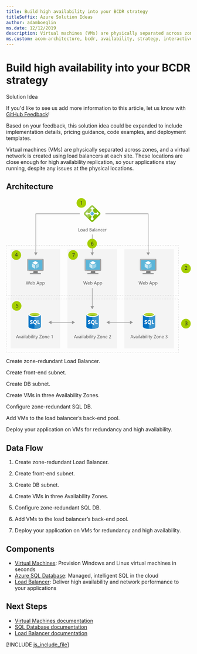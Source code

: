```yaml
---
title: Build high availability into your BCDR strategy
titleSuffix: Azure Solution Ideas
author: adamboeglin
ms.date: 12/12/2019
description: Virtual machines (VMs) are physically separated across zones, and a virtual network is created using load balancers at each site. These locations are close enough for high availability replication, so your applications stay running, despite any issues at the physical locations.
ms.custom: acom-architecture, bcdr, availability, strategy, interactive-diagram
---
```

# Build high availability into your BCDR strategy

<div class="alert">
    <p class="alert-title">
        <span class="icon is-left" aria-hidden="true">
            <span class="icon docon docon-lightbulb" role="presentation"></span>
        </span>Solution Idea</p>
    <p>If you'd like to see us add more information to this article, let us know with <a href="#feedback">GitHub Feedback</a>!</p>
    <p>Based on your feedback, this solution idea could be expanded to include implementation details, pricing guidance, code examples, and deployment templates.</p>
</div>

Virtual machines (VMs) are physically separated across zones, and a virtual network is created using load balancers at each site. These locations are close enough for high availability replication, so your applications stay running, despite any issues at the physical locations.

## Architecture

<svg class="architecture-diagram" aria-labelledby="build-high-availability-into-your-bcdr-strategy" height="468" viewbox="0 0 558 468" width="558" xmlns="http://www.w3.org/2000/svg">
    <g fill="none" fill-rule="evenodd" stroke="none" stroke-width="1">
        <path fill="#525252" d="M223.492 101.204h-5.086v-9.803h1.148v8.764h3.938zM227.853 94.984c-.72 0-1.288.245-1.709.735-.418.49-.629 1.165-.629 2.027 0 .829.214 1.483.638 1.962.424.478.99.717 1.7.717.725 0 1.282-.234 1.672-.704.39-.47.584-1.137.584-2.003 0-.875-.194-1.55-.584-2.023-.39-.474-.947-.711-1.672-.711m-.082 6.385c-1.033 0-1.86-.327-2.477-.981-.619-.654-.927-1.521-.927-2.601 0-1.176.323-2.095.966-2.755.642-.661 1.508-.991 2.602-.991 1.044 0 1.858.32 2.445.964.584.642.877 1.533.877 2.672 0 1.117-.315 2.01-.946 2.683-.632.673-1.478 1.009-2.54 1.009M236.754 97.663l-1.687.232c-.52.073-.913.202-1.176.387-.265.184-.397.511-.397.981 0 .341.12.621.365.837.245.216.569.325.975.325.556 0 1.015-.195 1.377-.585.362-.389.543-.883.543-1.48v-.697zm1.12 3.541h-1.12v-1.094h-.027c-.488.84-1.205 1.258-2.153 1.258-.697 0-1.244-.184-1.637-.554-.395-.369-.591-.859-.591-1.469 0-1.308.769-2.069 2.31-2.284l2.098-.294c0-1.189-.48-1.784-1.441-1.784-.844 0-1.605.287-2.284.862v-1.149c.688-.437 1.48-.656 2.379-.656 1.645 0 2.467.871 2.467 2.611v4.553zM244.842 98.04v-1.033c0-.565-.187-1.044-.561-1.436-.374-.392-.847-.588-1.421-.588-.684 0-1.222.251-1.614.752-.392.502-.588 1.194-.588 2.078 0 .807.188 1.444.564 1.911.376.467.88.701 1.515.701.624 0 1.13-.226 1.52-.677.39-.45.585-1.02.585-1.709zm1.12 3.164h-1.12v-1.189h-.027c-.52.902-1.323 1.353-2.407 1.353-.88 0-1.583-.313-2.11-.94-.525-.626-.788-1.48-.788-2.56 0-1.158.29-2.085.875-2.782.583-.697 1.359-1.046 2.33-1.046.962 0 1.662.378 2.1 1.135h.027v-4.334h1.12v10.363zM253.365 96.638v3.527h1.56c.673 0 1.196-.16 1.568-.478.371-.32.558-.757.558-1.313 0-1.157-.79-1.736-2.366-1.736h-1.32zm0-4.197v3.165h1.176c.63 0 1.124-.152 1.484-.455.36-.303.54-.73.54-1.282 0-.952-.627-1.428-1.88-1.428h-1.32zm-1.148 8.763v-9.802h2.79c.846 0 1.52.207 2.016.622.496.414.744.954.744 1.62 0 .556-.15 1.039-.45 1.449-.302.41-.716.702-1.245.875v.027c.661.078 1.19.328 1.586.749.396.42.596.97.596 1.644 0 .838-.3 1.518-.903 2.037-.6.52-1.36.779-2.277.779h-2.857zM263.982 97.663l-1.689.232c-.52.073-.912.202-1.176.387-.264.184-.397.511-.397.981 0 .341.122.621.366.837.244.216.57.325.974.325.557 0 1.016-.195 1.378-.585.362-.389.544-.883.544-1.48v-.697zm1.121 3.541h-1.12v-1.094h-.028c-.489.84-1.206 1.258-2.155 1.258-.697 0-1.242-.184-1.636-.554-.395-.369-.592-.859-.592-1.469 0-1.308.77-2.069 2.31-2.284l2.1-.294c0-1.189-.48-1.784-1.443-1.784-.843 0-1.604.287-2.284.862v-1.149c.69-.437 1.482-.656 2.38-.656 1.645 0 2.468.871 2.468 2.611v4.553zM267.215 101.204h1.121V90.841h-1.121zM274.496 97.663l-1.689.232c-.52.073-.912.202-1.176.387-.264.184-.397.511-.397.981 0 .341.122.621.366.837.244.216.57.325.974.325.557 0 1.016-.195 1.378-.585.362-.389.544-.883.544-1.48v-.697zm1.121 3.541h-1.12v-1.094h-.028c-.489.84-1.206 1.258-2.155 1.258-.697 0-1.242-.184-1.636-.554-.395-.369-.592-.859-.592-1.469 0-1.308.77-2.069 2.31-2.284l2.1-.294c0-1.189-.48-1.784-1.443-1.784-.843 0-1.604.287-2.284.862v-1.149c.69-.437 1.482-.656 2.38-.656 1.645 0 2.468.871 2.468 2.611v4.553zM283.54 101.204h-1.122v-3.992c0-1.486-.542-2.229-1.627-2.229-.56 0-1.023.211-1.39.633-.368.421-.55.953-.55 1.596v3.992h-1.123v-7h1.122v1.162h.027c.53-.884 1.295-1.326 2.297-1.326.765 0 1.351.247 1.758.742.405.494.607 1.21.607 2.143v4.28zM290.424 100.883c-.538.324-1.176.485-1.914.485-.998 0-1.805-.324-2.417-.974-.613-.649-.92-1.491-.92-2.526 0-1.152.33-2.079.99-2.778.662-.7 1.544-1.05 2.648-1.05.615 0 1.157.114 1.627.342v1.148c-.52-.364-1.076-.546-1.668-.546-.716 0-1.303.256-1.761.769-.458.512-.687 1.186-.687 2.02 0 .82.215 1.467.646 1.941.43.474 1.009.711 1.733.711.61 0 1.185-.203 1.723-.608v1.066zM296.596 97.034c-.004-.647-.16-1.15-.468-1.51-.307-.36-.735-.54-1.282-.54-.528 0-.977.188-1.346.567-.37.378-.597.872-.683 1.483h3.779zm1.148.95h-4.941c.018.78.228 1.381.629 1.805.4.424.952.636 1.654.636.788 0 1.513-.26 2.174-.78v1.053c-.615.447-1.43.67-2.441.67-.99 0-1.766-.318-2.33-.954-.566-.635-.848-1.53-.848-2.683 0-1.089.309-1.976.926-2.662.617-.686 1.384-1.029 2.3-1.029.917 0 1.625.296 2.125.89.502.591.752 1.414.752 2.466v.588zM303.09 95.34c-.195-.15-.48-.227-.848-.227-.478 0-.878.226-1.2.677-.32.451-.481 1.067-.481 1.846v3.568h-1.121v-7h1.12v1.443h.028c.16-.493.404-.876.732-1.152a1.668 1.668 0 011.1-.414c.292 0 .516.032.67.096v1.162z"/>
        <path fill="#F4F4F4" d="M13.219 453.563h149.715v-298.8H13.219zM185.344 453.563h149.715v-298.8H185.344zM357.058 453.563h149.714v-298.8H357.058z"/>
        <path d="M.691 143.816h1v-1h-1v1zm5 0h1v-1h-1v1zm5 0h1v-1h-1v1zm5 0h1v-1h-1v1zm5 0h1v-1h-1v1zm5 0h1v-1h-1v1zm5 0h1v-1h-1v1zm5 0h1v-1h-1v1zm5 0h1v-1h-1v1zm5 0h1v-1h-1v1zm5 0h1v-1h-1v1zm5 0h1v-1h-1v1zm5 0h1v-1h-1v1zm5 0h1v-1h-1v1zm5 0h1v-1h-1v1zm5 0h1v-1h-1v1zm5 0h1v-1h-1v1zm5 0h1v-1h-1v1zm5 0h1v-1h-1v1zm5 0h1v-1h-1v1zm5 0h1v-1h-1v1zm5 0h1v-1h-1v1zm5 0h1v-1h-1v1zm5 0h1v-1h-1v1zm5 0h1v-1h-1v1zm5 0h1v-1h-1v1zm5 0h1v-1h-1v1zm5 0h1v-1h-1v1zm5 0h1v-1h-1v1zm5 0h1v-1h-1v1zm5 0h1v-1h-1v1zm5 0h1v-1h-1v1zm5 0h1v-1h-1v1zm5 0h1v-1h-1v1zm5 0h1v-1h-1v1zm5 0h1v-1h-1v1zm5 0h1v-1h-1v1zm5 0h1v-1h-1v1zm5 0h1v-1h-1v1zm5 0h1v-1h-1v1zm5 0h1v-1h-1v1zm5 0h1v-1h-1v1zm5 0h1v-1h-1v1zm5 0h1v-1h-1v1zm5 0h1v-1h-1v1zm5 0h1v-1h-1v1zm5 0h1v-1h-1v1zm5 0h1v-1h-1v1zm5 0h1v-1h-1v1zm5 0h1v-1h-1v1zm5 0h1v-1h-1v1zm5 0h1v-1h-1v1zm5 0h1v-1h-1v1zm5 0h1v-1h-1v1zm5 0h1v-1h-1v1zm5 0h1v-1h-1v1zm5 0h1v-1h-1v1zm5 0h1v-1h-1v1zm5 0h1v-1h-1v1zm5 0h1v-1h-1v1zm5 0h1v-1h-1v1zm5 0h1v-1h-1v1zm5 0h1v-1h-1v1zm5 0h1v-1h-1v1zm5 0h1v-1h-1v1zm5 0h1v-1h-1v1zm5 0h1v-1h-1v1zm5 0h1v-1h-1v1zm5 0h1v-1h-1v1zm5 0h1v-1h-1v1zm5 0h1v-1h-1v1zm5 0h1v-1h-1v1zm5 0h1v-1h-1v1zm5 0h1v-1h-1v1zm5 0h1v-1h-1v1zm5 0h1v-1h-1v1zm5 0h1v-1h-1v1zm5 0h1v-1h-1v1zm5 0h1v-1h-1v1zm5 0h1v-1h-1v1zm5 0h1v-1h-1v1zm5 0h1v-1h-1v1zm5 0h1v-1h-1v1zm5 0h1v-1h-1v1zm5 0h1v-1h-1v1zm5 0h1v-1h-1v1zm5 0h1v-1h-1v1zm5 0h1v-1h-1v1zm5 0h1v-1h-1v1zm5 0h1v-1h-1v1zm5 0h1v-1h-1v1zm5 0h1v-1h-1v1zm5 0h1v-1h-1v1zm5 0h1v-1h-1v1zm5 0h1v-1h-1v1zm5 0h1v-1h-1v1zm5 0h1v-1h-1v1zm5 0h1v-1h-1v1zm5 0h1v-1h-1v1zm5 0h1v-1h-1v1zm5 0h1v-1h-1v1zm5 0h1v-1h-1v1zm5 0h1v-1h-1v1zm5 0h1v-1h-1v1zm4.481.519h1v-1h-1v1zM0 148.124h1v-1H0v1zm520.172 1.211h1v-1h-1v1zM0 153.124h1v-1H0v1zm520.172 1.211h1v-1h-1v1zM0 158.124h1v-1H0v1zm520.172 1.211h1v-1h-1v1zM0 163.124h1v-1H0v1zm520.172 1.211h1v-1h-1v1zM0 168.124h1v-1H0v1zm520.172 1.211h1v-1h-1v1zM0 173.124h1v-1H0v1zm520.172 1.211h1v-1h-1v1zM0 178.124h1v-1H0v1zm520.172 1.211h1v-1h-1v1zM0 183.124h1v-1H0v1zm520.172 1.211h1v-1h-1v1zM0 188.124h1v-1H0v1zm520.172 1.211h1v-1h-1v1zM0 193.124h1v-1H0v1zm520.172 1.211h1v-1h-1v1zM0 198.124h1v-1H0v1zm520.172 1.211h1v-1h-1v1zM0 203.124h1v-1H0v1zm520.172 1.211h1v-1h-1v1zM0 208.124h1v-1H0v1zm520.172 1.211h1v-1h-1v1zM0 213.124h1v-1H0v1zm520.172 1.211h1v-1h-1v1zM0 218.124h1v-1H0v1zm520.172 1.211h1v-1h-1v1zM0 223.124h1v-1H0v1zm520.172 1.211h1v-1h-1v1zM0 228.124h1v-1H0v1zm520.172 1.211h1v-1h-1v1zM0 233.124h1v-1H0v1zm520.172 1.211h1v-1h-1v1zM0 238.124h1v-1H0v1zm520.172 1.211h1v-1h-1v1zM0 243.124h1v-1H0v1zm520.172 1.211h1v-1h-1v1zM0 248.124h1v-1H0v1zm520.172 1.211h1v-1h-1v1zM0 253.124h1v-1H0v1zm520.172 1.211h1v-1h-1v1zM0 258.124h1v-1H0v1zm520.172 1.211h1v-1h-1v1zM0 263.124h1v-1H0v1zm520.172 1.211h1v-1h-1v1zM0 268.124h1v-1H0v1zm520.172 1.211h1v-1h-1v1zM0 273.124h1v-1H0v1zm520.172 1.211h1v-1h-1v1zM0 278.124h1v-1H0v1zm520.172 1.211h1v-1h-1v1zM0 283.124h1v-1H0v1zm520.172 1.211h1v-1h-1v1zM0 288.124h1v-1H0v1zm520.172 1.211h1v-1h-1v1zM0 293.124h1v-1H0v1zm.5 1.539h1v-1h-1v1zm5 0h1v-1h-1v1zm5 0h1v-1h-1v1zm5 0h1v-1h-1v1zm5 0h1v-1h-1v1zm5 0h1v-1h-1v1zm5 0h1v-1h-1v1zm5 0h1v-1h-1v1zm5 0h1v-1h-1v1zm5 0h1v-1h-1v1zm5 0h1v-1h-1v1zm5 0h1v-1h-1v1zm5 0h1v-1h-1v1zm5 0h1v-1h-1v1zm5 0h1v-1h-1v1zm5 0h1v-1h-1v1zm5 0h1v-1h-1v1zm5 0h1v-1h-1v1zm5 0h1v-1h-1v1zm5 0h1v-1h-1v1zm5 0h1v-1h-1v1zm5 0h1v-1h-1v1zm5 0h1v-1h-1v1zm5 0h1v-1h-1v1zm5 0h1v-1h-1v1zm5 0h1v-1h-1v1zm5 0h1v-1h-1v1zm5 0h1v-1h-1v1zm5 0h1v-1h-1v1zm5 0h1v-1h-1v1zm5 0h1v-1h-1v1zm5 0h1v-1h-1v1zm5 0h1v-1h-1v1zm5 0h1v-1h-1v1zm5 0h1v-1h-1v1zm5 0h1v-1h-1v1zm5 0h1v-1h-1v1zm5 0h1v-1h-1v1zm5 0h1v-1h-1v1zm5 0h1v-1h-1v1zm5 0h1v-1h-1v1zm5 0h1v-1h-1v1zm5 0h1v-1h-1v1zm5 0h1v-1h-1v1zm5 0h1v-1h-1v1zm5 0h1v-1h-1v1zm5 0h1v-1h-1v1zm5 0h1v-1h-1v1zm5 0h1v-1h-1v1zm5 0h1v-1h-1v1zm5 0h1v-1h-1v1zm5 0h1v-1h-1v1zm5 0h1v-1h-1v1zm5 0h1v-1h-1v1zm5 0h1v-1h-1v1zm5 0h1v-1h-1v1zm5 0h1v-1h-1v1zm5 0h1v-1h-1v1zm5 0h1v-1h-1v1zm5 0h1v-1h-1v1zm5 0h1v-1h-1v1zm5 0h1v-1h-1v1zm5 0h1v-1h-1v1zm5 0h1v-1h-1v1zm5 0h1v-1h-1v1zm5 0h1v-1h-1v1zm5 0h1v-1h-1v1zm5 0h1v-1h-1v1zm5 0h1v-1h-1v1zm5 0h1v-1h-1v1zm5 0h1v-1h-1v1zm5 0h1v-1h-1v1zm5 0h1v-1h-1v1zm5 0h1v-1h-1v1zm5 0h1v-1h-1v1zm5 0h1v-1h-1v1zm5 0h1v-1h-1v1zm5 0h1v-1h-1v1zm5 0h1v-1h-1v1zm5 0h1v-1h-1v1zm5 0h1v-1h-1v1zm5 0h1v-1h-1v1zm5 0h1v-1h-1v1zm5 0h1v-1h-1v1zm5 0h1v-1h-1v1zm5 0h1v-1h-1v1zm5 0h1v-1h-1v1zm5 0h1v-1h-1v1zm5 0h1v-1h-1v1zm5 0h1v-1h-1v1zm5 0h1v-1h-1v1zm5 0h1v-1h-1v1zm5 0h1v-1h-1v1zm5 0h1v-1h-1v1zm5 0h1v-1h-1v1zm5 0h1v-1h-1v1zm5 0h1v-1h-1v1zm5 0h1v-1h-1v1zm5 0h1v-1h-1v1zm5 0h1v-1h-1v1zm5 0h1v-1h-1v1zm5 0h1v-1h-1v1zm5 0h1v-1h-1v1zm5 0h1v-1h-1v1zm5.672 0h-.672v-.5h-.328v-.828h1v1.328zM1.691 305.663h1v-1h-1v1zm5 0h1v-1h-1v1zm5 0h1v-1h-1v1zm5 0h1v-1h-1v1zm5 0h1v-1h-1v1zm5 0h1v-1h-1v1zm5 0h1v-1h-1v1zm5 0h1v-1h-1v1zm5 0h1v-1h-1v1zm5 0h1v-1h-1v1zm5 0h1v-1h-1v1zm5 0h1v-1h-1v1zm5 0h1v-1h-1v1zm5 0h1v-1h-1v1zm5 0h1v-1h-1v1zm5 0h1v-1h-1v1zm5 0h1v-1h-1v1zm5 0h1v-1h-1v1zm5 0h1v-1h-1v1zm5 0h1v-1h-1v1zm5 0h1v-1h-1v1zm5 0h1v-1h-1v1zm5 0h1v-1h-1v1zm5 0h1v-1h-1v1zm5 0h1v-1h-1v1zm5 0h1v-1h-1v1zm5 0h1v-1h-1v1zm5 0h1v-1h-1v1zm5 0h1v-1h-1v1zm5 0h1v-1h-1v1zm5 0h1v-1h-1v1zm5 0h1v-1h-1v1zm5 0h1v-1h-1v1zm5 0h1v-1h-1v1zm5 0h1v-1h-1v1zm5 0h1v-1h-1v1zm5 0h1v-1h-1v1zm5 0h1v-1h-1v1zm5 0h1v-1h-1v1zm5 0h1v-1h-1v1zm5 0h1v-1h-1v1zm5 0h1v-1h-1v1zm5 0h1v-1h-1v1zm5 0h1v-1h-1v1zm5 0h1v-1h-1v1zm5 0h1v-1h-1v1zm5 0h1v-1h-1v1zm5 0h1v-1h-1v1zm5 0h1v-1h-1v1zm5 0h1v-1h-1v1zm5 0h1v-1h-1v1zm5 0h1v-1h-1v1zm5 0h1v-1h-1v1zm5 0h1v-1h-1v1zm5 0h1v-1h-1v1zm5 0h1v-1h-1v1zm5 0h1v-1h-1v1zm5 0h1v-1h-1v1zm5 0h1v-1h-1v1zm5 0h1v-1h-1v1zm5 0h1v-1h-1v1zm5 0h1v-1h-1v1zm5 0h1v-1h-1v1zm5 0h1v-1h-1v1zm5 0h1v-1h-1v1zm5 0h1v-1h-1v1zm5 0h1v-1h-1v1zm5 0h1v-1h-1v1zm5 0h1v-1h-1v1zm5 0h1v-1h-1v1zm5 0h1v-1h-1v1zm5 0h1v-1h-1v1zm5 0h1v-1h-1v1zm5 0h1v-1h-1v1zm5 0h1v-1h-1v1zm5 0h1v-1h-1v1zm5 0h1v-1h-1v1zm5 0h1v-1h-1v1zm5 0h1v-1h-1v1zm5 0h1v-1h-1v1zm5 0h1v-1h-1v1zm5 0h1v-1h-1v1zm5 0h1v-1h-1v1zm5 0h1v-1h-1v1zm5 0h1v-1h-1v1zm5 0h1v-1h-1v1zm5 0h1v-1h-1v1zm5 0h1v-1h-1v1zm5 0h1v-1h-1v1zm5 0h1v-1h-1v1zm5 0h1v-1h-1v1zm5 0h1v-1h-1v1zm5 0h1v-1h-1v1zm5 0h1v-1h-1v1zm5 0h1v-1h-1v1zm5 0h1v-1h-1v1zm5 0h1v-1h-1v1zm5 0h1v-1h-1v1zm5 0h1v-1h-1v1zm5 0h1v-1h-1v1zm5 0h1v-1h-1v1zm5 0h1v-1h-1v1zm5 0h1v-1h-1v1zm5 0h1v-1h-1v1zm3.481 1.519h1v-1h-1v1zM0 308.971h1v-1H0v1zm520.172 3.211h1v-1h-1v1zM0 313.971h1v-1H0v1zm520.172 3.211h1v-1h-1v1zM0 318.971h1v-1H0v1zm520.172 3.211h1v-1h-1v1zM0 323.971h1v-1H0v1zm520.172 3.211h1v-1h-1v1zM0 328.971h1v-1H0v1zm520.172 3.211h1v-1h-1v1zM0 333.971h1v-1H0v1zm520.172 3.211h1v-1h-1v1zM0 338.971h1v-1H0v1zm520.172 3.211h1v-1h-1v1zM0 343.971h1v-1H0v1zm520.172 3.211h1v-1h-1v1zM0 348.971h1v-1H0v1zm520.172 3.211h1v-1h-1v1zM0 353.971h1v-1H0v1zm520.172 3.211h1v-1h-1v1zM0 358.971h1v-1H0v1zm520.172 3.211h1v-1h-1v1zM0 363.971h1v-1H0v1zm520.172 3.211h1v-1h-1v1zM0 368.971h1v-1H0v1zm520.172 3.211h1v-1h-1v1zM0 373.971h1v-1H0v1zm520.172 3.211h1v-1h-1v1zM0 378.971h1v-1H0v1zm520.172 3.211h1v-1h-1v1zM0 383.971h1v-1H0v1zm520.172 3.211h1v-1h-1v1zM0 388.971h1v-1H0v1zm520.172 3.211h1v-1h-1v1zM0 393.971h1v-1H0v1zm520.172 3.211h1v-1h-1v1zM0 398.971h1v-1H0v1zm520.172 3.211h1v-1h-1v1zM0 403.971h1v-1H0v1zm520.172 3.211h1v-1h-1v1zM0 408.971h1v-1H0v1zm520.172 3.211h1v-1h-1v1zM0 413.971h1v-1H0v1zm520.172 3.211h1v-1h-1v1zM0 418.971h1v-1H0v1zm520.172 3.211h1v-1h-1v1zM0 423.971h1v-1H0v1zm520.172 3.211h1v-1h-1v1zM0 428.971h1v-1H0v1zm520.172 3.211h1v-1h-1v1zM0 433.971h1v-1H0v1zm520.172 3.211h1v-1h-1v1zM0 438.971h1v-1H0v1zm520.172 3.211h1v-1h-1v1zM0 443.971h1v-1H0v1zm520.172 3.211h1v-1h-1v1zM0 448.971h1v-1H0v1zm520.172 3.211h1v-1h-1v1zM0 453.971h1v-1H0v1zm520.172 3.211h1v-1h-1v1zM0 458.971h1v-1H0v1zm520.172 3.211h1v-1h-1v1zM0 463.971h1v-1H0v1zm.5 3.539h1v-1h-1v1zm5 0h1v-1h-1v1zm5 0h1v-1h-1v1zm5 0h1v-1h-1v1zm5 0h1v-1h-1v1zm5 0h1v-1h-1v1zm5 0h1v-1h-1v1zm5 0h1v-1h-1v1zm5 0h1v-1h-1v1zm5 0h1v-1h-1v1zm5 0h1v-1h-1v1zm5 0h1v-1h-1v1zm5 0h1v-1h-1v1zm5 0h1v-1h-1v1zm5 0h1v-1h-1v1zm5 0h1v-1h-1v1zm5 0h1v-1h-1v1zm5 0h1v-1h-1v1zm5 0h1v-1h-1v1zm5 0h1v-1h-1v1zm5 0h1v-1h-1v1zm5 0h1v-1h-1v1zm5 0h1v-1h-1v1zm5 0h1v-1h-1v1zm5 0h1v-1h-1v1zm5 0h1v-1h-1v1zm5 0h1v-1h-1v1zm5 0h1v-1h-1v1zm5 0h1v-1h-1v1zm5 0h1v-1h-1v1zm5 0h1v-1h-1v1zm5 0h1v-1h-1v1zm5 0h1v-1h-1v1zm5 0h1v-1h-1v1zm5 0h1v-1h-1v1zm5 0h1v-1h-1v1zm5 0h1v-1h-1v1zm5 0h1v-1h-1v1zm5 0h1v-1h-1v1zm5 0h1v-1h-1v1zm5 0h1v-1h-1v1zm5 0h1v-1h-1v1zm5 0h1v-1h-1v1zm5 0h1v-1h-1v1zm5 0h1v-1h-1v1zm5 0h1v-1h-1v1zm5 0h1v-1h-1v1zm5 0h1v-1h-1v1zm5 0h1v-1h-1v1zm5 0h1v-1h-1v1zm5 0h1v-1h-1v1zm5 0h1v-1h-1v1zm5 0h1v-1h-1v1zm5 0h1v-1h-1v1zm5 0h1v-1h-1v1zm5 0h1v-1h-1v1zm5 0h1v-1h-1v1zm5 0h1v-1h-1v1zm5 0h1v-1h-1v1zm5 0h1v-1h-1v1zm5 0h1v-1h-1v1zm5 0h1v-1h-1v1zm5 0h1v-1h-1v1zm5 0h1v-1h-1v1zm5 0h1v-1h-1v1zm5 0h1v-1h-1v1zm5 0h1v-1h-1v1zm5 0h1v-1h-1v1zm5 0h1v-1h-1v1zm5 0h1v-1h-1v1zm5 0h1v-1h-1v1zm5 0h1v-1h-1v1zm5 0h1v-1h-1v1zm5 0h1v-1h-1v1zm5 0h1v-1h-1v1zm5 0h1v-1h-1v1zm5 0h1v-1h-1v1zm5 0h1v-1h-1v1zm5 0h1v-1h-1v1zm5 0h1v-1h-1v1zm5 0h1v-1h-1v1zm5 0h1v-1h-1v1zm5 0h1v-1h-1v1zm5 0h1v-1h-1v1zm5 0h1v-1h-1v1zm5 0h1v-1h-1v1zm5 0h1v-1h-1v1zm5 0h1v-1h-1v1zm5 0h1v-1h-1v1zm5 0h1v-1h-1v1zm5 0h1v-1h-1v1zm5 0h1v-1h-1v1zm5 0h1v-1h-1v1zm5 0h1v-1h-1v1zm5 0h1v-1h-1v1zm5 0h1v-1h-1v1zm5 0h1v-1h-1v1zm5 0h1v-1h-1v1zm5 0h1v-1h-1v1zm5 0h1v-1h-1v1zm5 0h1v-1h-1v1zm5 0h1v-1h-1v1zm5 0h1v-1h-1v1zm5 0h1v-1h-1v1zm5.672 0h-.672v-.5h-.328v-.828h1v1.328z" fill="#A0A0A0"/>
        <path d="M72.17 251.661l-2.768 9.803h-1.346l-2.017-7.164a4.463 4.463 0 01-.157-.998h-.027a5.124 5.124 0 01-.178.984l-2.03 7.178h-1.333l-2.872-9.803h1.265l2.085 7.52c.087.314.142.642.164.984h.034c.023-.242.094-.57.212-.984l2.167-7.52h1.1l2.079 7.574c.073.26.128.565.164.916h.027c.019-.237.079-.55.185-.943l2.003-7.547h1.244zM77.62 257.294c-.006-.647-.16-1.15-.47-1.51-.306-.36-.734-.54-1.28-.54-.53 0-.979.188-1.348.567-.369.378-.596.872-.683 1.483h3.78zm1.147.95h-4.942c.02.78.228 1.381.63 1.805.4.424.951.636 1.653.636.788 0 1.513-.26 2.174-.78v1.053c-.615.447-1.429.67-2.44.67-.99 0-1.766-.318-2.33-.954-.567-.635-.849-1.53-.849-2.683 0-1.089.31-1.976.927-2.662.617-.686 1.383-1.029 2.3-1.029.916 0 1.624.296 2.125.89.501.591.752 1.414.752 2.466v.588zM81.584 257.63v.977c0 .578.187 1.07.564 1.473.375.403.853.605 1.432.605.679 0 1.211-.26 1.596-.78.386-.519.578-1.24.578-2.167 0-.779-.18-1.39-.54-1.832-.36-.442-.848-.663-1.463-.663-.651 0-1.176.227-1.572.68-.397.454-.595 1.022-.595 1.706m.027 2.823h-.027v1.012h-1.121v-10.363h1.121v4.593h.027c.551-.929 1.358-1.394 2.42-1.394.898 0 1.601.313 2.11.94.507.626.761 1.466.761 2.52 0 1.17-.285 2.108-.854 2.812-.569.704-1.349 1.056-2.338 1.056-.925 0-1.625-.392-2.099-1.176M97.58 257.684l-1.538-4.177a3.878 3.878 0 01-.15-.656h-.028a3.708 3.708 0 01-.157.656l-1.524 4.177h3.397zm2.687 3.78h-1.272l-1.039-2.748H93.8l-.978 2.748h-1.278l3.76-9.802h1.19l3.773 9.802zM102.68 257.63v.977c0 .578.187 1.07.564 1.473.375.403.853.605 1.432.605.679 0 1.21-.26 1.596-.78.386-.519.578-1.24.578-2.167 0-.779-.18-1.39-.54-1.832-.36-.442-.848-.663-1.463-.663-.651 0-1.176.227-1.572.68-.397.454-.595 1.022-.595 1.706m.027 2.823h-.027v4.232h-1.121v-10.22h1.12v1.23h.028c.55-.929 1.358-1.394 2.42-1.394.903 0 1.607.313 2.113.94.505.626.758 1.466.758 2.52 0 1.17-.285 2.108-.854 2.812-.57.704-1.35 1.056-2.338 1.056-.907 0-1.606-.392-2.1-1.176M110.91 257.63v.977c0 .578.187 1.07.564 1.473.375.403.853.605 1.432.605.68 0 1.211-.26 1.596-.78.386-.519.578-1.24.578-2.167 0-.779-.18-1.39-.54-1.832-.36-.442-.848-.663-1.463-.663-.65 0-1.176.227-1.572.68-.397.454-.595 1.022-.595 1.706m.027 2.823h-.027v4.232h-1.12v-10.22h1.12v1.23h.027c.551-.929 1.358-1.394 2.42-1.394.903 0 1.607.313 2.113.94.505.626.758 1.466.758 2.52 0 1.17-.285 2.108-.854 2.812-.569.704-1.349 1.056-2.338 1.056-.907 0-1.606-.392-2.099-1.176M245.839 251.661l-2.77 9.803h-1.345l-2.017-7.164a4.463 4.463 0 01-.157-.998h-.027a5.124 5.124 0 01-.178.984l-2.03 7.178h-1.333l-2.872-9.803h1.265l2.085 7.52c.087.314.142.642.164.984h.034c.023-.242.094-.57.212-.984l2.167-7.52h1.1l2.079 7.574c.073.26.128.565.164.916h.027c.019-.237.079-.55.185-.943l2.003-7.547h1.244zM251.287 257.294c-.005-.647-.16-1.15-.469-1.51-.306-.36-.734-.54-1.28-.54-.53 0-.979.188-1.348.567-.369.378-.596.872-.683 1.483h3.78zm1.148.95h-4.942c.02.78.228 1.381.63 1.805.4.424.951.636 1.653.636.788 0 1.513-.26 2.174-.78v1.053c-.615.447-1.429.67-2.44.67-.99 0-1.766-.318-2.33-.954-.567-.635-.849-1.53-.849-2.683 0-1.089.31-1.976.927-2.662.617-.686 1.383-1.029 2.3-1.029.916 0 1.624.296 2.125.89.501.591.752 1.414.752 2.466v.588zM255.252 257.63v.977c0 .578.187 1.07.564 1.473.375.403.853.605 1.432.605.679 0 1.211-.26 1.596-.78.386-.519.578-1.24.578-2.167 0-.779-.18-1.39-.54-1.832-.36-.442-.848-.663-1.463-.663-.651 0-1.176.227-1.572.68-.397.454-.595 1.022-.595 1.706m.027 2.823h-.027v1.012h-1.121v-10.363h1.121v4.593h.027c.551-.929 1.358-1.394 2.42-1.394.898 0 1.601.313 2.11.94.507.626.761 1.466.761 2.52 0 1.17-.285 2.108-.854 2.812-.569.704-1.349 1.056-2.338 1.056-.925 0-1.625-.392-2.099-1.176M271.248 257.684l-1.538-4.177a3.878 3.878 0 01-.15-.656h-.028a3.708 3.708 0 01-.157.656l-1.524 4.177h3.397zm2.687 3.78h-1.272l-1.039-2.748h-4.156l-.978 2.748h-1.278l3.76-9.802h1.189l3.774 9.802zM276.348 257.63v.977c0 .578.187 1.07.564 1.473.375.403.853.605 1.432.605.679 0 1.21-.26 1.596-.78.386-.519.578-1.24.578-2.167 0-.779-.18-1.39-.54-1.832-.36-.442-.848-.663-1.463-.663-.651 0-1.176.227-1.572.68-.397.454-.595 1.022-.595 1.706m.027 2.823h-.027v4.232h-1.121v-10.22h1.12v1.23h.028c.55-.929 1.358-1.394 2.42-1.394.903 0 1.607.313 2.113.94.505.626.758 1.466.758 2.52 0 1.17-.285 2.108-.854 2.812-.57.704-1.35 1.056-2.338 1.056-.907 0-1.606-.392-2.1-1.176M284.578 257.63v.977c0 .578.187 1.07.564 1.473.375.403.853.605 1.432.605.68 0 1.211-.26 1.596-.78.386-.519.578-1.24.578-2.167 0-.779-.18-1.39-.54-1.832-.36-.442-.848-.663-1.463-.663-.65 0-1.176.227-1.572.68-.397.454-.595 1.022-.595 1.706m.027 2.823h-.027v4.232h-1.12v-10.22h1.12v1.23h.027c.551-.929 1.358-1.394 2.42-1.394.903 0 1.607.313 2.113.94.505.626.758 1.466.758 2.52 0 1.17-.285 2.108-.854 2.812-.569.704-1.349 1.056-2.338 1.056-.907 0-1.606-.392-2.099-1.176M412.839 251.661l-2.77 9.803h-1.345l-2.017-7.164a4.463 4.463 0 01-.157-.998h-.027a5.124 5.124 0 01-.178.984l-2.03 7.178h-1.333l-2.872-9.803h1.265l2.085 7.52c.087.314.142.642.164.984h.034c.023-.242.094-.57.212-.984l2.167-7.52h1.1l2.079 7.574c.073.26.128.565.164.916h.027c.019-.237.079-.55.185-.943l2.003-7.547h1.244zM418.287 257.294c-.005-.647-.16-1.15-.469-1.51-.306-.36-.734-.54-1.28-.54-.53 0-.979.188-1.348.567-.369.378-.596.872-.683 1.483h3.78zm1.148.95h-4.942c.02.78.228 1.381.63 1.805.4.424.951.636 1.653.636.788 0 1.513-.26 2.174-.78v1.053c-.615.447-1.429.67-2.44.67-.99 0-1.766-.318-2.33-.954-.567-.635-.849-1.53-.849-2.683 0-1.089.31-1.976.927-2.662.617-.686 1.383-1.029 2.3-1.029.916 0 1.624.296 2.125.89.501.591.752 1.414.752 2.466v.588zM422.252 257.63v.977c0 .578.187 1.07.564 1.473.375.403.853.605 1.432.605.679 0 1.211-.26 1.596-.78.386-.519.578-1.24.578-2.167 0-.779-.18-1.39-.54-1.832-.36-.442-.848-.663-1.463-.663-.651 0-1.176.227-1.572.68-.397.454-.595 1.022-.595 1.706m.027 2.823h-.027v1.012h-1.121v-10.363h1.121v4.593h.027c.551-.929 1.358-1.394 2.42-1.394.898 0 1.601.313 2.11.94.507.626.761 1.466.761 2.52 0 1.17-.285 2.108-.854 2.812-.569.704-1.349 1.056-2.338 1.056-.925 0-1.625-.392-2.099-1.176M438.248 257.684l-1.538-4.177a3.878 3.878 0 01-.15-.656h-.028a3.708 3.708 0 01-.157.656l-1.524 4.177h3.397zm2.687 3.78h-1.272l-1.039-2.748h-4.156l-.978 2.748h-1.278l3.76-9.802h1.189l3.774 9.802zM443.348 257.63v.977c0 .578.187 1.07.564 1.473.375.403.853.605 1.432.605.679 0 1.21-.26 1.596-.78.386-.519.578-1.24.578-2.167 0-.779-.18-1.39-.54-1.832-.36-.442-.848-.663-1.463-.663-.651 0-1.176.227-1.572.68-.397.454-.595 1.022-.595 1.706m.027 2.823h-.027v4.232h-1.121v-10.22h1.12v1.23h.028c.55-.929 1.358-1.394 2.42-1.394.903 0 1.607.313 2.113.94.505.626.758 1.466.758 2.52 0 1.17-.285 2.108-.854 2.812-.57.704-1.35 1.056-2.338 1.056-.907 0-1.606-.392-2.1-1.176M451.578 257.63v.977c0 .578.187 1.07.564 1.473.375.403.853.605 1.432.605.68 0 1.211-.26 1.596-.78.386-.519.578-1.24.578-2.167 0-.779-.18-1.39-.54-1.832-.36-.442-.848-.663-1.463-.663-.65 0-1.176.227-1.572.68-.397.454-.595 1.022-.595 1.706m.027 2.823h-.027v4.232h-1.12v-10.22h1.12v1.23h.027c.551-.929 1.358-1.394 2.42-1.394.903 0 1.607.313 2.113.94.505.626.758 1.466.758 2.52 0 1.17-.285 2.108-.854 2.812-.569.704-1.349 1.056-2.338 1.056-.907 0-1.606-.392-2.099-1.176M36.028 419.644l-1.538-4.177a3.78 3.78 0 01-.15-.656h-.028a3.622 3.622 0 01-.157.656l-1.524 4.177h3.397zm2.687 3.78h-1.272l-1.039-2.748h-4.156l-.978 2.748h-1.278l3.76-9.802h1.19l3.773 9.802zM45.216 416.424l-2.79 7h-1.1l-2.652-7h1.23l1.778 5.086c.132.373.214.7.246.977h.027c.045-.35.118-.667.219-.95l1.859-5.113h1.183zM50.056 419.883l-1.688.232c-.52.073-.913.202-1.176.387-.265.184-.397.511-.397.981 0 .341.122.621.365.837.245.216.569.325.975.325.556 0 1.016-.195 1.377-.585.363-.389.544-.883.544-1.48v-.697zm1.12 3.541h-1.12v-1.094h-.027c-.488.839-1.206 1.258-2.154 1.258-.697 0-1.243-.184-1.636-.554-.395-.369-.592-.859-.592-1.469 0-1.308.769-2.069 2.31-2.284l2.099-.294c0-1.189-.481-1.784-1.442-1.784-.844 0-1.605.287-2.284.862v-1.149c.688-.437 1.48-.656 2.379-.656 1.645 0 2.468.871 2.468 2.611v4.553zM53.289 423.424h1.121v-7h-1.121v7zm.574-8.777a.71.71 0 01-.724-.725c0-.209.07-.384.212-.523a.7.7 0 01.512-.208c.205 0 .379.069.524.208a.704.704 0 01.215.523.698.698 0 01-.215.513.724.724 0 01-.524.212zM56.68 423.424h1.121v-10.363H56.68zM63.96 419.883l-1.688.232c-.52.073-.913.202-1.176.387-.265.184-.397.511-.397.981 0 .341.122.621.365.837.245.216.569.325.975.325.556 0 1.016-.195 1.377-.585.363-.389.544-.883.544-1.48v-.697zm1.121 3.541H63.96v-1.094h-.027c-.488.839-1.206 1.258-2.154 1.258-.697 0-1.243-.184-1.636-.554-.395-.369-.592-.859-.592-1.469 0-1.308.769-2.069 2.31-2.284l2.099-.294c0-1.189-.481-1.784-1.442-1.784-.844 0-1.605.287-2.284.862v-1.149c.688-.437 1.481-.656 2.379-.656 1.645 0 2.468.871 2.468 2.611v4.553zM68.314 419.59v.977c0 .578.188 1.07.565 1.473.374.403.852.605 1.431.605.68 0 1.212-.26 1.596-.78.386-.519.578-1.24.578-2.167 0-.779-.18-1.39-.54-1.832-.36-.442-.847-.663-1.463-.663-.65 0-1.175.227-1.572.68-.397.454-.595 1.022-.595 1.706m.028 2.823h-.028v1.012h-1.12v-10.363h1.12v4.593h.028c.55-.929 1.358-1.394 2.42-1.394.897 0 1.6.313 2.11.94.507.626.76 1.466.76 2.52 0 1.17-.285 2.108-.854 2.812-.569.704-1.349 1.056-2.338 1.056-.924 0-1.624-.392-2.099-1.176M75.424 423.424h1.121v-7h-1.121v7zm.574-8.777a.714.714 0 01-.725-.725c0-.209.071-.384.212-.523a.705.705 0 01.513-.208.724.724 0 01.738.731.694.694 0 01-.215.513.72.72 0 01-.523.212zM78.815 423.424h1.121v-10.363h-1.121zM82.205 423.424h1.121v-7h-1.121v7zm.574-8.777a.71.71 0 01-.724-.725c0-.209.07-.384.212-.523a.7.7 0 01.512-.208c.205 0 .379.069.524.208a.704.704 0 01.215.523.698.698 0 01-.215.513.724.724 0 01-.524.212zM88.843 423.356c-.265.146-.613.219-1.046.219-1.226 0-1.84-.684-1.84-2.051v-4.143h-1.202v-.957h1.203v-1.71l1.12-.361v2.07h1.765v.958h-1.764v3.945c0 .469.079.804.24 1.005.159.2.423.3.793.3.282 0 .526-.077.73-.232v.957zM95.911 416.424l-3.22 8.121c-.574 1.45-1.38 2.174-2.42 2.174-.292 0-.535-.03-.73-.089v-1.005c.24.082.461.123.662.123.564 0 .988-.337 1.271-1.01l.561-1.328-2.734-6.986h1.244l1.893 5.387c.023.068.071.246.144.533h.041c.022-.109.068-.283.137-.52l1.99-5.4h1.161zM107.498 413.895l-5.742 8.49h5.605v1.039h-7.321v-.321l5.694-8.442h-5.236v-1.04h7zM111.941 417.203c-.72 0-1.29.245-1.709.735-.42.49-.629 1.165-.629 2.027 0 .83.212 1.483.636 1.962.424.478.991.717 1.702.717.725 0 1.281-.234 1.672-.704.39-.469.584-1.137.584-2.003 0-.875-.195-1.549-.584-2.023-.39-.474-.947-.71-1.672-.71m-.082 6.384c-1.035 0-1.86-.327-2.479-.98-.617-.655-.925-1.522-.925-2.602 0-1.176.321-2.095.964-2.755.642-.66 1.51-.99 2.604-.99 1.043 0 1.858.32 2.443.963.586.642.88 1.533.88 2.672 0 1.117-.316 2.011-.948 2.683-.63.673-1.478 1.01-2.539 1.01M122.947 423.424h-1.12v-3.992c0-1.486-.544-2.229-1.628-2.229-.56 0-1.024.211-1.39.633-.368.421-.55.953-.55 1.596v3.992h-1.123v-7h1.122v1.162h.027c.528-.884 1.294-1.326 2.297-1.326.765 0 1.351.247 1.757.742.405.494.608 1.21.608 2.143v4.28zM129.537 419.254c-.005-.647-.16-1.15-.469-1.51-.306-.36-.734-.54-1.28-.54-.53 0-.979.188-1.348.567-.369.378-.596.872-.683 1.483h3.78zm1.148.95h-4.942c.02.78.228 1.381.63 1.805.4.424.951.636 1.653.636.788 0 1.513-.26 2.174-.78v1.053c-.615.447-1.429.67-2.44.67-.99 0-1.766-.318-2.33-.954-.567-.635-.849-1.53-.849-2.683 0-1.089.31-1.976.927-2.662.617-.686 1.383-1.029 2.3-1.029.916 0 1.624.296 2.125.89.501.591.752 1.414.752 2.466v.588zM140.03 423.424h-1.12v-8.47a2.585 2.585 0 01-.38.298 6.126 6.126 0 01-.562.331c-.207.11-.425.212-.656.308a4.583 4.583 0 01-.673.225v-1.134c.246-.069.507-.16.783-.277a9.465 9.465 0 001.57-.84c.236-.158.441-.312.614-.462h.424v10.021zM211.08 419.644l-1.539-4.177a3.78 3.78 0 01-.15-.656h-.028a3.622 3.622 0 01-.157.656l-1.524 4.177h3.397zm2.686 3.78h-1.272l-1.039-2.748H207.3l-.978 2.748h-1.278l3.76-9.802h1.19l3.773 9.802zM220.267 416.424l-2.79 7h-1.1l-2.652-7h1.23l1.778 5.086c.132.373.214.7.246.977h.027c.045-.35.118-.667.219-.95l1.859-5.113h1.183zM225.106 419.883l-1.688.232c-.52.073-.913.202-1.176.387-.265.184-.397.511-.397.981 0 .341.122.621.365.837.245.216.57.325.975.325.556 0 1.016-.195 1.377-.585.363-.389.544-.883.544-1.48v-.697zm1.121 3.541h-1.12v-1.094h-.028c-.488.839-1.206 1.258-2.154 1.258-.697 0-1.243-.184-1.636-.554-.395-.369-.592-.859-.592-1.469 0-1.308.77-2.069 2.31-2.284l2.1-.294c0-1.189-.482-1.784-1.443-1.784-.844 0-1.605.287-2.284.862v-1.149c.688-.437 1.481-.656 2.38-.656 1.644 0 2.467.871 2.467 2.611v4.553zM228.34 423.424h1.121v-7h-1.121v7zm.574-8.777a.714.714 0 01-.725-.725c0-.209.071-.384.212-.523a.705.705 0 01.513-.208.724.724 0 01.738.731.694.694 0 01-.215.513.72.72 0 01-.523.212zM231.731 423.424h1.121v-10.363h-1.121zM239.01 419.883l-1.687.232c-.52.073-.913.202-1.176.387-.265.184-.397.511-.397.981 0 .341.122.621.365.837.245.216.569.325.975.325.556 0 1.016-.195 1.377-.585.363-.389.544-.883.544-1.48v-.697zm1.122 3.541h-1.121v-1.094h-.027c-.488.839-1.206 1.258-2.154 1.258-.697 0-1.243-.184-1.636-.554-.395-.369-.592-.859-.592-1.469 0-1.308.769-2.069 2.31-2.284l2.099-.294c0-1.189-.481-1.784-1.442-1.784-.844 0-1.605.287-2.284.862v-1.149c.688-.437 1.48-.656 2.379-.656 1.645 0 2.468.871 2.468 2.611v4.553zM243.365 419.59v.977c0 .578.187 1.07.564 1.473.375.403.853.605 1.432.605.68 0 1.211-.26 1.596-.78.386-.519.578-1.24.578-2.167 0-.779-.18-1.39-.54-1.832-.36-.442-.848-.663-1.463-.663-.65 0-1.176.227-1.572.68-.397.454-.595 1.022-.595 1.706m.027 2.823h-.027v1.012h-1.12v-10.363h1.12v4.593h.027c.551-.929 1.358-1.394 2.42-1.394.898 0 1.601.313 2.11.94.507.626.761 1.466.761 2.52 0 1.17-.285 2.108-.854 2.812-.569.704-1.349 1.056-2.338 1.056-.925 0-1.625-.392-2.099-1.176M250.475 423.424h1.121v-7h-1.121v7zm.574-8.777a.714.714 0 01-.725-.725c0-.209.071-.384.212-.523a.705.705 0 01.513-.208.724.724 0 01.738.731.694.694 0 01-.215.513.72.72 0 01-.523.212zM253.865 423.424h1.121v-10.363h-1.121zM257.256 423.424h1.121v-7h-1.121v7zm.574-8.777a.714.714 0 01-.725-.725c0-.209.071-.384.212-.523a.705.705 0 01.513-.208c.205 0 .379.069.524.208a.703.703 0 01.214.523.697.697 0 01-.214.513.724.724 0 01-.524.212zM263.894 423.356c-.265.146-.613.219-1.046.219-1.226 0-1.84-.684-1.84-2.051v-4.143h-1.202v-.957h1.203v-1.71l1.12-.361v2.07h1.765v.958h-1.764v3.945c0 .469.079.804.24 1.005.159.2.423.3.793.3.282 0 .526-.077.73-.232v.957zM270.962 416.424l-3.22 8.121c-.574 1.45-1.381 2.174-2.42 2.174-.292 0-.535-.03-.731-.089v-1.005c.24.082.462.123.663.123.564 0 .988-.337 1.27-1.01l.562-1.328-2.734-6.986h1.244l1.893 5.387c.023.068.07.246.144.533h.04c.023-.109.069-.283.138-.52l1.989-5.4h1.162zM282.549 413.895l-5.742 8.49h5.605v1.039h-7.321v-.321l5.694-8.442h-5.236v-1.04h7zM286.992 417.203c-.72 0-1.29.245-1.709.735-.42.49-.629 1.165-.629 2.027 0 .83.212 1.483.636 1.962.424.478.991.717 1.702.717.725 0 1.281-.234 1.672-.704.39-.469.584-1.137.584-2.003 0-.875-.195-1.549-.584-2.023-.39-.474-.947-.71-1.672-.71m-.082 6.384c-1.035 0-1.86-.327-2.479-.98-.617-.655-.925-1.522-.925-2.602 0-1.176.321-2.095.964-2.755.642-.66 1.51-.99 2.604-.99 1.043 0 1.858.32 2.443.963.586.642.88 1.533.88 2.672 0 1.117-.316 2.011-.948 2.683-.63.673-1.478 1.01-2.539 1.01M297.998 423.424h-1.121v-3.992c0-1.486-.543-2.229-1.627-2.229-.561 0-1.024.211-1.391.633-.367.421-.55.953-.55 1.596v3.992h-1.122v-7h1.122v1.162h.027c.528-.884 1.294-1.326 2.297-1.326.765 0 1.351.247 1.757.742.405.494.608 1.21.608 2.143v4.28zM304.588 419.254c-.005-.647-.16-1.15-.47-1.51-.305-.36-.733-.54-1.28-.54-.53 0-.978.188-1.347.567-.37.378-.596.872-.683 1.483h3.78zm1.148.95h-4.942c.019.78.228 1.381.629 1.805.4.424.952.636 1.654.636.788 0 1.513-.26 2.174-.78v1.053c-.615.447-1.43.67-2.44.67-.99 0-1.766-.318-2.331-.954-.566-.635-.848-1.53-.848-2.683 0-1.089.309-1.976.927-2.662.617-.686 1.383-1.029 2.3-1.029.916 0 1.624.296 2.125.89.5.591.752 1.414.752 2.466v.588zM315.41 416.192c0-.301-.048-.563-.14-.786a1.561 1.561 0 00-.383-.557 1.585 1.585 0 00-.572-.332 2.363 2.363 0 00-1.353-.02c-.21.059-.413.14-.613.246a3.899 3.899 0 00-1.089.86v-1.202a3.353 3.353 0 011.056-.701c.39-.161.864-.242 1.425-.242.401 0 .772.058 1.114.174.342.116.638.286.89.509.25.223.446.499.591.827.142.328.215.704.215 1.128 0 .388-.045.739-.133 1.053-.09.314-.224.61-.405.889a4.284 4.284 0 01-.679.8 9.702 9.702 0 01-.964.779c-.46.328-.84.608-1.138.84-.299.233-.536.45-.71.653a1.893 1.893 0 00-.37.609 2.113 2.113 0 00-.106.7h4.881v1.005h-6.05v-.485c0-.42.045-.79.136-1.107a2.88 2.88 0 01.452-.91c.21-.287.484-.574.824-.861.34-.287.755-.611 1.247-.971.355-.255.653-.5.892-.731.24-.232.431-.465.578-.697.145-.233.25-.47.31-.708a2.98 2.98 0 00.093-.762M381.709 419.644l-1.538-4.177a3.878 3.878 0 01-.15-.656h-.028a3.708 3.708 0 01-.157.656l-1.524 4.177h3.397zm2.687 3.78h-1.272l-1.039-2.748h-4.156l-.978 2.748h-1.278l3.76-9.802h1.189l3.774 9.802zM390.897 416.424l-2.79 7h-1.1l-2.653-7h1.23l1.779 5.086c.132.373.214.7.245.977h.027c.047-.35.118-.667.22-.95l1.858-5.113h1.183zM395.736 419.883l-1.688.232c-.52.073-.912.202-1.176.387-.265.184-.397.511-.397.981 0 .341.122.621.366.837.244.216.57.325.974.325.556 0 1.015-.195 1.378-.585.361-.389.543-.883.543-1.48v-.697zm1.121 3.541h-1.12v-1.094h-.028c-.489.839-1.205 1.258-2.154 1.258-.697 0-1.243-.184-1.637-.554-.394-.369-.59-.859-.59-1.469 0-1.308.77-2.069 2.31-2.284l2.098-.294c0-1.189-.48-1.784-1.442-1.784-.843 0-1.605.287-2.284.862v-1.149c.69-.437 1.482-.656 2.38-.656 1.645 0 2.467.871 2.467 2.611v4.553zM398.97 423.424h1.121v-7h-1.121v7zm.574-8.777a.714.714 0 01-.725-.725c0-.209.071-.384.212-.523a.705.705 0 01.513-.208c.205 0 .38.069.522.208a.694.694 0 01.216.523.688.688 0 01-.216.513.714.714 0 01-.522.212zM402.36 423.424h1.121v-10.363h-1.121zM409.64 419.883l-1.687.232c-.52.073-.912.202-1.176.387-.265.184-.397.511-.397.981 0 .341.122.621.366.837.244.216.569.325.974.325.556 0 1.015-.195 1.378-.585.36-.389.543-.883.543-1.48v-.697zm1.122 3.541h-1.121v-1.094h-.027c-.49.839-1.205 1.258-2.154 1.258-.697 0-1.243-.184-1.637-.554-.394-.369-.591-.859-.591-1.469 0-1.308.77-2.069 2.31-2.284l2.099-.294c0-1.189-.48-1.784-1.442-1.784-.843 0-1.605.287-2.284.862v-1.149c.689-.437 1.482-.656 2.379-.656 1.646 0 2.468.871 2.468 2.611v4.553zM413.995 419.59v.977c0 .578.188 1.07.563 1.473.377.403.854.605 1.433.605.68 0 1.211-.26 1.597-.78.385-.519.577-1.24.577-2.167 0-.779-.18-1.39-.54-1.832-.36-.442-.848-.663-1.463-.663-.652 0-1.176.227-1.572.68-.397.454-.595 1.022-.595 1.706m.027 2.823h-.027v1.012h-1.12v-10.363h1.12v4.593h.027c.552-.929 1.36-1.394 2.42-1.394.898 0 1.601.313 2.11.94.507.626.761 1.466.761 2.52 0 1.17-.285 2.108-.854 2.812-.57.704-1.35 1.056-2.338 1.056-.926 0-1.625-.392-2.099-1.176M421.105 423.424h1.121v-7h-1.121v7zm.574-8.777a.714.714 0 01-.725-.725c0-.209.07-.384.212-.523a.705.705 0 01.513-.208c.205 0 .38.069.522.208a.694.694 0 01.216.523.688.688 0 01-.216.513.714.714 0 01-.522.212zM424.495 423.424h1.121v-10.363h-1.121zM427.886 423.424h1.121v-7h-1.121v7zm.574-8.777a.714.714 0 01-.725-.725c0-.209.071-.384.212-.523a.705.705 0 01.513-.208c.205 0 .38.069.522.208a.694.694 0 01.216.523.688.688 0 01-.216.513.714.714 0 01-.522.212zM434.523 423.356c-.265.146-.613.219-1.046.219-1.225 0-1.839-.684-1.839-2.051v-4.143h-1.203v-.957h1.203v-1.71l1.121-.361v2.07h1.764v.958h-1.764v3.945c0 .469.08.804.24 1.005.16.2.423.3.793.3.282 0 .526-.077.731-.232v.957zM441.592 416.424l-3.22 8.121c-.574 1.45-1.381 2.174-2.42 2.174-.292 0-.536-.03-.731-.089v-1.005c.24.082.463.123.663.123.565 0 .989-.337 1.27-1.01l.562-1.328-2.734-6.986h1.244l1.893 5.387c.023.068.07.246.144.533h.04c.023-.109.069-.283.138-.52l1.989-5.4h1.162zM453.179 413.895l-5.742 8.49h5.605v1.039h-7.321v-.321l5.694-8.442h-5.236v-1.04h7zM457.622 417.203c-.72 0-1.29.245-1.709.735-.419.49-.629 1.165-.629 2.027 0 .83.212 1.483.636 1.962.424.478.991.717 1.702.717.725 0 1.282-.234 1.671-.704.391-.469.585-1.137.585-2.003 0-.875-.194-1.549-.585-2.023-.389-.474-.946-.71-1.67-.71m-.083 6.384c-1.034 0-1.86-.327-2.478-.98-.618-.655-.926-1.522-.926-2.602 0-1.176.321-2.095.964-2.755.642-.66 1.51-.99 2.604-.99 1.044 0 1.858.32 2.444.963.585.642.878 1.533.878 2.672 0 1.117-.315 2.011-.946 2.683-.632.673-1.479 1.01-2.54 1.01M468.628 423.424h-1.121v-3.992c0-1.486-.542-2.229-1.627-2.229-.561 0-1.024.211-1.392.633-.366.421-.55.953-.55 1.596v3.992h-1.121v-7h1.122v1.162h.027c.528-.884 1.294-1.326 2.297-1.326.765 0 1.35.247 1.757.742.405.494.608 1.21.608 2.143v4.28zM475.218 419.254c-.005-.647-.161-1.15-.468-1.51-.308-.36-.735-.54-1.282-.54a1.81 1.81 0 00-1.347.567c-.37.378-.597.872-.683 1.483h3.78zm1.148.95h-4.942c.018.78.228 1.381.629 1.805.4.424.952.636 1.654.636.788 0 1.513-.26 2.174-.78v1.053c-.615.447-1.43.67-2.44.67-.99 0-1.767-.318-2.331-.954-.566-.635-.848-1.53-.848-2.683 0-1.089.309-1.976.926-2.662.618-.686 1.384-1.029 2.3-1.029.917 0 1.626.296 2.126.89.5.591.752 1.414.752 2.466v.588zM487.276 420.649c0 .442-.083.844-.249 1.207a2.659 2.659 0 01-.705.929 3.232 3.232 0 01-1.09.598 4.418 4.418 0 01-1.4.212c-.936 0-1.678-.177-2.23-.533v-1.203a3.574 3.574 0 002.27.779c.341 0 .65-.043.926-.13.276-.086.512-.212.711-.376.198-.164.351-.362.457-.594.108-.233.162-.495.162-.786 0-1.281-.912-1.921-2.735-1.921h-.813v-.951h.772c1.613 0 2.42-.601 2.42-1.804 0-1.112-.615-1.668-1.846-1.668-.692 0-1.342.232-1.948.697v-1.087c.624-.373 1.367-.56 2.23-.56.41 0 .78.057 1.113.17.333.114.617.274.854.479.237.205.42.45.551.738.13.287.195.604.195.95 0 1.29-.652 2.12-1.956 2.489v.027c.333.037.64.117.923.243.283.125.527.288.732.489.205.2.366.436.481.707.117.27.175.57.175.899" fill="#525252"/>
        <path fill="#969696" d="M260.897 164.793v-54.468h-1.5v54.468h-4.484l5.236 9.067 5.233-9.067zM260.897 326.752v-54.468h-1.5v54.468h-4.484l5.236 9.067 5.233-9.067zM383.094 375.505l-9.067-5.236v4.486H312.09v-4.486l-9.066 5.236 9.066 5.236v-4.486h61.937v4.486zM207.969 375.505l-9.067-5.236v4.486h-61.937v-4.486l-9.066 5.236 9.066 5.236v-4.486h61.937v4.486zM429.854 164.793V47.387h-1.11v-.031H299.916v1.5h128.438v115.937h-4.486l5.235 9.067 5.236-9.067zM222.417 48.856v-1.5H88.819v1.5h.005v115.937h-4.485l5.235 9.066 5.237-9.066h-4.487V48.856z"/>
        <path fill="#5AB5D9" d="M66.382 217.694h43.722v-30.991H66.382z"/>
        <path d="M95.705 220.673H82.04c1.643 5.797-.564 6.628-10.228 6.628v3.036h32.86V227.3c-9.663 0-10.612-.828-8.967-6.628" fill="#7A7A7A"/>
        <path d="M110.365 183.955h-.012.012z" fill="#FFF"/>
        <path fill="#A0A1A2" d="M71.813 230.337h32.857V227.3H71.813z"/>
        <path d="M88.27 201.435a.278.278 0 01-.135-.038l-8.849-5.108a.271.271 0 01-.133-.232c0-.096.051-.184.133-.231l8.796-5.075a.27.27 0 01.265 0l8.852 5.11a.266.266 0 01.132.23c0 .097-.05.185-.133.232l-8.792 5.074a.27.27 0 01-.137.038" fill="#FFF"/>
        <path d="M87.263 213.581v-10.218a.28.28 0 00-.13-.234l-8.823-5.09a.264.264 0 00-.27 0 .268.268 0 00-.135.23v10.224a.264.264 0 00.136.23l8.823 5.09a.251.251 0 00.134.036H87a.28.28 0 00.133-.036.272.272 0 00.13-.232" fill="#CDE9F3"/>
        <path d="M98.444 208.722a.264.264 0 00.136-.232v-10.153a.266.266 0 00-.136-.231.262.262 0 00-.265 0l-8.822 5.09a.275.275 0 00-.129.23v10.158a.273.273 0 00.13.23c.044.024.09.035.137.035h.002a.236.236 0 00.13-.035l8.817-5.092z" fill="#9CD3E8"/>
        <path d="M66.923 216.807V187.82h38.868l4.573-3.864h-.01c-.007-.002-.013-.002-.02-.002H65.846c-.651 0-1.238.26-1.707.664a2.933 2.933 0 00-1.024 2.196v31.023c0 1.501 1.219 2.838 2.73 2.838h1.059l4.578-3.867h-4.56z" fill="#B3B4B5"/>
        <path d="M110.364 183.955l-4.573 3.864h3.656v28.988H71.481l-4.577 3.867h43.43c1.51 0 3.036-1.337 3.036-2.838v-31.023c0-1.503-1.507-2.84-3.006-2.858" fill="#A0A1A2"/>
        <path fill="#5AB5D9" d="M240.132 217.694h43.722v-30.991h-43.722z"/>
        <path d="M269.455 220.673H255.79c1.643 5.797-.564 6.628-10.228 6.628v3.036h32.86V227.3c-9.663 0-10.612-.828-8.967-6.628" fill="#7A7A7A"/>
        <path d="M284.115 183.955h-.012.012z" fill="#FFF"/>
        <path fill="#A0A1A2" d="M245.563 230.337h32.857V227.3h-32.857z"/>
        <path d="M262.02 201.435a.278.278 0 01-.135-.038l-8.849-5.108a.271.271 0 01-.132-.232c0-.096.05-.184.132-.231l8.796-5.075a.27.27 0 01.264 0l8.853 5.11a.266.266 0 01.131.23c0 .097-.05.185-.131.232l-8.793 5.074a.27.27 0 01-.137.038" fill="#FFF"/>
        <path d="M261.013 213.581v-10.218a.28.28 0 00-.13-.234l-8.823-5.09a.264.264 0 00-.27 0 .268.268 0 00-.135.23v10.224a.264.264 0 00.136.23l8.823 5.09a.251.251 0 00.134.036h.002a.28.28 0 00.133-.036.272.272 0 00.13-.232" fill="#CDE9F3"/>
        <path d="M272.194 208.722a.264.264 0 00.136-.232v-10.153a.266.266 0 00-.136-.231.262.262 0 00-.265 0l-8.822 5.09a.275.275 0 00-.129.23v10.158a.273.273 0 00.13.23c.044.024.09.035.137.035h.002a.236.236 0 00.13-.035l8.817-5.092z" fill="#9CD3E8"/>
        <path d="M240.673 216.807V187.82h38.868l4.573-3.864h-.01c-.007-.002-.013-.002-.02-.002h-44.488c-.651 0-1.238.26-1.707.664a2.933 2.933 0 00-1.024 2.196v31.023c0 1.501 1.219 2.838 2.73 2.838h1.059l4.578-3.867h-4.56z" fill="#B3B4B5"/>
        <path d="M284.114 183.955l-4.573 3.864h3.656v28.988h-37.966l-4.577 3.867h43.43c1.51 0 3.036-1.337 3.036-2.838v-31.023c0-1.503-1.507-2.84-3.006-2.858" fill="#A0A1A2"/>
        <path fill="#5AB5D9" d="M407.132 217.694h43.722v-30.991h-43.722z"/>
        <path d="M436.455 220.673H422.79c1.643 5.797-.564 6.628-10.228 6.628v3.036h32.86V227.3c-9.663 0-10.612-.828-8.967-6.628" fill="#7A7A7A"/>
        <path d="M451.115 183.955h-.012.012z" fill="#FFF"/>
        <path fill="#A0A1A2" d="M412.563 230.337h32.857V227.3h-32.857z"/>
        <path d="M429.02 201.435a.278.278 0 01-.135-.038l-8.849-5.108a.271.271 0 01-.132-.232c0-.096.05-.184.132-.231l8.796-5.075a.27.27 0 01.264 0l8.853 5.11a.266.266 0 01.131.23c0 .097-.05.185-.131.232l-8.793 5.074a.27.27 0 01-.137.038" fill="#FFF"/>
        <path d="M428.013 213.581v-10.218a.28.28 0 00-.13-.234l-8.823-5.09a.264.264 0 00-.27 0 .268.268 0 00-.135.23v10.224a.264.264 0 00.136.23l8.823 5.09a.251.251 0 00.134.036h.002a.28.28 0 00.133-.036.272.272 0 00.13-.232" fill="#CDE9F3"/>
        <path d="M439.194 208.722a.264.264 0 00.136-.232v-10.153a.266.266 0 00-.136-.231.262.262 0 00-.265 0l-8.822 5.09a.275.275 0 00-.129.23v10.158a.273.273 0 00.13.23c.044.024.09.035.137.035h.002a.236.236 0 00.13-.035l8.817-5.092z" fill="#9CD3E8"/>
        <path d="M407.673 216.807V187.82h38.868l4.573-3.864h-.01c-.007-.002-.013-.002-.02-.002h-44.488c-.651 0-1.238.26-1.707.664a2.933 2.933 0 00-1.024 2.196v31.023c0 1.501 1.219 2.838 2.73 2.838h1.059l4.578-3.867h-4.56z" fill="#B3B4B5"/>
        <path d="M451.114 183.955l-4.573 3.864h3.656v28.988h-37.966l-4.577 3.867h43.43c1.51 0 3.036-1.337 3.036-2.838v-31.023c0-1.503-1.507-2.84-3.006-2.858" fill="#A0A1A2"/>
        <path d="M259.872 72.814a4.575 4.575 0 01-3.26-1.352l-20.39-20.388a4.64 4.64 0 01-1.35-3.261c0-1.214.491-2.402 1.35-3.26l20.39-20.388a4.578 4.578 0 013.26-1.352c1.231 0 2.39.48 3.261 1.352l20.386 20.388a4.565 4.565 0 011.352 3.26 4.574 4.574 0 01-1.353 3.263l-20.385 20.386a4.578 4.578 0 01-3.26 1.352" fill="#7FBA00"/>
        <path d="M254.613 47.473a5.264 5.264 0 015.258-5.258c.533 0 1.038.104 1.523.252l8.086-11.955-6.347-6.348a4.584 4.584 0 00-3.26-1.352c-1.233 0-2.39.48-3.26 1.352l-20.39 20.388a4.638 4.638 0 00-1.352 3.26c0 .421.08.833.191 1.235.08.278.181.546.31.805.22.446.495.867.85 1.221l11.544 11.544 8.026-11.867c-.726-.902-1.179-2.032-1.179-3.277" fill="#9EC84B"/>
        <path d="M280.484 47.473l-6.613-6.612v4.668l-7.016-.006a7.278 7.278 0 00-4.984-5.02v-6.69h4.613l-6.613-6.613-6.613 6.613h4.613v6.69a7.281 7.281 0 00-4.982 5.007l-7.018-.006v-4.618l-6.614 6.613 6.614 6.612v-4.668l7.021.006a7.28 7.28 0 004.98 4.996v4.636c-1 .728-2.53 2.258-2.53 4.04 0 2.481 2.034 4.5 4.515 4.5s4.51-2.019 4.51-4.5c0-1.762-1.496-3.274-2.496-4.013v-4.663a7.277 7.277 0 004.974-4.983l7.026.006v4.618l6.613-6.613z" fill="#FFF"/>
        <path d="M259.871 42.216a5.264 5.264 0 00-5.258 5.258 5.264 5.264 0 005.258 5.258 5.264 5.264 0 005.258-5.258c0-2.9-2.359-5.258-5.258-5.258" fill="#59B4D9"/>
        <path d="M254.613 47.473c0 1.245.453 2.375 1.18 3.277l5.601-8.283a5.191 5.191 0 00-1.523-.252 5.264 5.264 0 00-5.258 5.258" fill="#59B4D9"/>
        <path d="M254.613 47.473c0 1.245.453 2.375 1.18 3.277l5.601-8.283a5.191 5.191 0 00-1.523-.252 5.264 5.264 0 00-5.258 5.258" fill="#83C6DF"/>
        <path d="M67.46 352.301v35.9c0 3.7 8.3 6.8 18.6 6.8v-42.7h-18.6z" fill="#0072C5"/>
        <path d="M85.86 395.002h.301c10.3 0 18.598-3 18.598-6.8v-35.9H85.86v42.7z" fill="#0072C5"/>
        <path d="M85.661 395.002h.3c10.4 0 18.9-3 18.9-6.8v-36h-19.1v42.8h-.1z" fill="#3A94CF"/>
        <path d="M104.76 352.301c0 3.7-8.3 6.8-18.6 6.8s-18.6-3-18.6-6.8 8.3-6.8 18.6-6.8 18.6 3.1 18.6 6.8" fill="#FFF"/>
        <path d="M100.96 351.901c0 2.5-6.601 4.5-14.8 4.5-8.2 0-14.801-2-14.801-4.5s6.602-4.5 14.802-4.5c8.198 0 14.8 2 14.8 4.5" fill="#7FB900"/>
        <path d="M97.86 354.601c1.9-.8 3.101-1.7 3.101-2.7 0-2.5-6.6-4.5-14.8-4.5-8.2 0-14.8 2-14.8 4.5 0 1 1.2 2 3.1 2.7 2.7-1.1 7-1.7 11.7-1.7 4.7 0 9 .7 11.7 1.7" fill="#B7D332"/>
        <path d="M80.161 377.202c0 1.1-.4 2-1.2 2.6-.8.6-1.902.9-3.402.9-1.199 0-2.199-.2-3-.7v-2.6c.902.8 2 1.2 3.102 1.2.5 0 1-.1 1.3-.3.3-.2.4-.5.4-.9s-.1-.7-.4-.9c-.3-.3-.902-.6-1.8-1-1.8-.8-2.7-2-2.7-3.4 0-1.1.4-1.9 1.2-2.5.8-.6 1.8-1 3.1-1 1.1 0 2.1.2 2.9.5v2.5c-.8-.5-1.7-.8-2.7-.8-.5 0-.902.1-1.2.3-.3.2-.4.5-.4.9s.1.7.4.9c.2.2.7.5 1.5.9 1.1.5 1.9 1 2.4 1.6.3.4.5 1 .5 1.8M92.86 374.601c0 1.401-.3 2.601-.9 3.601-.6 1-1.5 1.7-2.7 2.1l3.401 3.2h-3.4l-2.4-2.7c-1 0-2-.3-2.8-.8-.8-.5-1.5-1.2-1.9-2.1-.5-.9-.7-1.9-.7-3 0-1.2.2-2.3.7-3.3.5-1 1.2-1.7 2.1-2.2.9-.5 1.9-.8 3.1-.8 1.1 0 2.1.2 2.9.7.9.5 1.5 1.2 2 2.1.4 1 .6 2 .6 3.2m-2.8.1c0-1.2-.3-2.1-.8-2.8-.5-.7-1.2-1-2.1-1-.9 0-1.7.3-2.2 1-.6.7-.8 1.6-.8 2.8 0 1.1.3 2.1.8 2.8.5.7 1.3 1 2.2 1 .9 0 1.6-.3 2.2-1 .4-.7.7-1.6.7-2.8M101.86 380.502h-7.1v-11.7h2.701v9.6h4.4z" fill="#FFF"/>
        <path d="M242.21 352.301v35.9c0 3.7 8.3 6.8 18.6 6.8v-42.7h-18.6z" fill="#0072C5"/>
        <path d="M260.61 395.002h.301c10.3 0 18.598-3 18.598-6.8v-35.9H260.61v42.7z" fill="#0072C5"/>
        <path d="M260.411 395.002h.3c10.4 0 18.9-3 18.9-6.8v-36h-19.1v42.8h-.1z" fill="#3A94CF"/>
        <path d="M279.51 352.301c0 3.7-8.3 6.8-18.6 6.8s-18.6-3-18.6-6.8 8.3-6.8 18.6-6.8 18.6 3.1 18.6 6.8" fill="#FFF"/>
        <path d="M275.71 351.901c0 2.5-6.601 4.5-14.8 4.5-8.2 0-14.801-2-14.801-4.5s6.602-4.5 14.802-4.5c8.198 0 14.8 2 14.8 4.5" fill="#7FB900"/>
        <path d="M272.61 354.601c1.9-.8 3.101-1.7 3.101-2.7 0-2.5-6.6-4.5-14.8-4.5-8.2 0-14.8 2-14.8 4.5 0 1 1.2 2 3.1 2.7 2.7-1.1 7-1.7 11.7-1.7 4.7 0 9 .7 11.7 1.7" fill="#B7D332"/>
        <path d="M254.911 377.202c0 1.1-.4 2-1.2 2.6-.8.6-1.902.9-3.402.9-1.199 0-2.199-.2-3-.7v-2.6c.902.8 2 1.2 3.102 1.2.5 0 1-.1 1.3-.3.3-.2.4-.5.4-.9s-.1-.7-.4-.9c-.3-.3-.902-.6-1.8-1-1.8-.8-2.7-2-2.7-3.4 0-1.1.4-1.9 1.2-2.5.8-.6 1.8-1 3.1-1 1.1 0 2.1.2 2.9.5v2.5c-.8-.5-1.7-.8-2.7-.8-.5 0-.902.1-1.2.3-.3.2-.4.5-.4.9s.1.7.4.9c.2.2.7.5 1.5.9 1.1.5 1.9 1 2.4 1.6.3.4.5 1 .5 1.8M267.61 374.601c0 1.401-.3 2.601-.9 3.601-.6 1-1.5 1.7-2.7 2.1l3.401 3.2h-3.4l-2.4-2.7c-1 0-2-.3-2.8-.8-.8-.5-1.5-1.2-1.9-2.1-.5-.9-.7-1.9-.7-3 0-1.2.2-2.3.7-3.3.5-1 1.2-1.7 2.1-2.2.9-.5 1.9-.8 3.1-.8 1.1 0 2.1.2 2.9.7.9.5 1.5 1.2 2 2.1.4 1 .6 2 .6 3.2m-2.8.1c0-1.2-.3-2.1-.8-2.8-.5-.7-1.2-1-2.1-1-.9 0-1.7.3-2.2 1-.6.7-.8 1.6-.8 2.8 0 1.1.3 2.1.8 2.8.5.7 1.3 1 2.2 1 .9 0 1.6-.3 2.2-1 .4-.7.7-1.6.7-2.8M276.61 380.502h-7.1v-11.7h2.701v9.6h4.4z" fill="#FFF"/>
        <path d="M412.96 352.301v35.9c0 3.7 8.3 6.8 18.6 6.8v-42.7h-18.6z" fill="#0072C5"/>
        <path d="M431.36 395.002h.301c10.3 0 18.598-3 18.598-6.8v-35.9H431.36v42.7z" fill="#0072C5"/>
        <path d="M431.161 395.002h.3c10.4 0 18.9-3 18.9-6.8v-36h-19.1v42.8h-.1z" fill="#3A94CF"/>
        <path d="M450.26 352.301c0 3.7-8.3 6.8-18.6 6.8s-18.6-3-18.6-6.8 8.3-6.8 18.6-6.8 18.6 3.1 18.6 6.8" fill="#FFF"/>
        <path d="M446.46 351.901c0 2.5-6.601 4.5-14.8 4.5-8.2 0-14.801-2-14.801-4.5s6.602-4.5 14.802-4.5c8.198 0 14.8 2 14.8 4.5" fill="#7FB900"/>
        <path d="M443.36 354.601c1.9-.8 3.101-1.7 3.101-2.7 0-2.5-6.6-4.5-14.8-4.5-8.2 0-14.8 2-14.8 4.5 0 1 1.2 2 3.1 2.7 2.7-1.1 7-1.7 11.7-1.7 4.7 0 9 .7 11.7 1.7" fill="#B7D332"/>
        <path d="M425.661 377.202c0 1.1-.4 2-1.2 2.6-.8.6-1.902.9-3.402.9-1.199 0-2.199-.2-3-.7v-2.6c.902.8 2 1.2 3.102 1.2.5 0 1-.1 1.3-.3.3-.2.4-.5.4-.9s-.1-.7-.4-.9c-.3-.3-.902-.6-1.8-1-1.8-.8-2.7-2-2.7-3.4 0-1.1.4-1.9 1.2-2.5.8-.6 1.8-1 3.1-1 1.1 0 2.1.2 2.9.5v2.5c-.8-.5-1.7-.8-2.7-.8-.5 0-.902.1-1.2.3-.3.2-.4.5-.4.9s.1.7.4.9c.2.2.7.5 1.5.9 1.1.5 1.9 1 2.4 1.6.3.4.5 1 .5 1.8M438.36 374.601c0 1.401-.3 2.601-.9 3.601-.6 1-1.5 1.7-2.7 2.1l3.401 3.2h-3.4l-2.4-2.7c-1 0-2-.3-2.8-.8-.8-.5-1.5-1.2-1.9-2.1-.5-.9-.7-1.9-.7-3 0-1.2.2-2.3.7-3.3.5-1 1.2-1.7 2.1-2.2.9-.5 1.9-.8 3.1-.8 1.1 0 2.1.2 2.9.7.9.5 1.5 1.2 2 2.1.4 1 .6 2 .6 3.2m-2.8.1c0-1.2-.3-2.1-.8-2.8-.5-.7-1.2-1-2.1-1-.9 0-1.7.3-2.2 1-.6.7-.8 1.6-.8 2.8 0 1.1.3 2.1.8 2.8.5.7 1.3 1 2.2 1 .9 0 1.6-.3 2.2-1 .4-.7.7-1.6.7-2.8M447.36 380.502h-7.1v-11.7h2.701v9.6h4.4z" fill="#FFF"/>
        <a class="architecture-tooltip-trigger" href="#">
            <circle cx="227.219" cy="15.449" fill="#A5CE00" r="14.5"/>
            <text fill="#303030" font-family="SegoeUI, Segoe UI" font-size="15" transform="translate(223.21 20.949)">
                1
            </text>
        </a>
        <a class="architecture-tooltip-trigger" href="#">
            <circle cx="543.338" cy="213.035" fill="#A5CE00" r="14.5"/>
            <text fill="#303030" font-family="SegoeUI, Segoe UI" font-size="15" transform="translate(539.33 217.535)">
                2
            </text>
        </a>
        <a class="architecture-tooltip-trigger" href="#">
            <circle cx="543.115" cy="379.36" fill="#A5CE00" r="14.5"/>
            <text fill="#303030" font-family="SegoeUI, Segoe UI" font-size="15" transform="translate(540.106 383.86)">
                3
            </text>
        </a>
        <a class="architecture-tooltip-trigger" href="#">
            <circle cx="30.637" cy="172.624" fill="#A5CE00" r="14.5"/>
            <text fill="#303030" font-family="SegoeUI, Segoe UI" font-size="15" transform="translate(26.629 177.124)">
                4
            </text>
        </a>
        <a class="architecture-tooltip-trigger" href="#">
            <circle cx="31.685" cy="326.013" fill="#A5CE00" r="14.5"/>
            <text fill="#303030" font-family="SegoeUI, Segoe UI" font-size="15" transform="translate(28.676 330.513)">
                5
            </text>
        </a>
        <a class="architecture-tooltip-trigger" href="#">
            <circle cx="259.709" cy="138.058" fill="#A5CE00" r="14.5"/>
            <text fill="#303030" font-family="SegoeUI, Segoe UI" font-size="15" transform="translate(255.7 143.558)">
                6
            </text>
        </a>
        <a class="architecture-tooltip-trigger" href="#">
            <circle cx="202.191" cy="172.404" fill="#A5CE00" r="14.5"/>
            <text fill="#303030" font-family="SegoeUI, Segoe UI" font-size="15" transform="translate(199.183 177.904)">
                7
            </text>
        </a>
    </g>
</svg>

<div class="architecture-tooltip-content" id="architecture-tooltip-1">
<p>Create zone-redundant Load Balancer.</p>
</div>
<div class="architecture-tooltip-content" id="architecture-tooltip-2">
<p>Create front-end subnet.</p>
</div>
<div class="architecture-tooltip-content" id="architecture-tooltip-3">
<p>Create DB subnet.</p>
</div>
<div class="architecture-tooltip-content" id="architecture-tooltip-4">
<p>Create VMs in three Availability Zones.</p>
</div>
<div class="architecture-tooltip-content" id="architecture-tooltip-5">
<p>Configure zone-redundant SQL DB.</p>
</div>
<div class="architecture-tooltip-content" id="architecture-tooltip-6">
<p>Add VMs to the load balancer’s back-end pool.</p>
</div>
<div class="architecture-tooltip-content" id="architecture-tooltip-7">
<p>Deploy your application on VMs for redundancy and high availability.</p>
</div>

## Data Flow
1. Create zone-redundant Load Balancer.

1. Create front-end subnet.

1. Create DB subnet.

1. Create VMs in three Availability Zones.

1. Configure zone-redundant SQL DB.

1. Add VMs to the load balancer’s back-end pool.

1. Deploy your application on VMs for redundancy and high availability.

## Components
* [Virtual Machines](https://azure.microsoft.com/services/virtual-machines/): Provision Windows and Linux virtual machines in seconds
* [Azure SQL Database](https://azure.microsoft.com/services/sql-database/): Managed, intelligent SQL in the cloud
* [Load Balancer](https://azure.microsoft.com/services/load-balancer/): Deliver high availability and network performance to your applications

## Next Steps
* [Virtual Machines documentation](/azure/virtual-machines)
* [SQL Database documentation](/azure/sql-database)
* [Load Balancer documentation](/azure/load-balancer)

[!INCLUDE [js_include_file](../../_js/index.md)]
